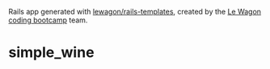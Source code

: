 Rails app generated with [lewagon/rails-templates](https://github.com/lewagon/rails-templates), created by the [Le Wagon coding bootcamp](https://www.lewagon.com) team.
# simple_wine
